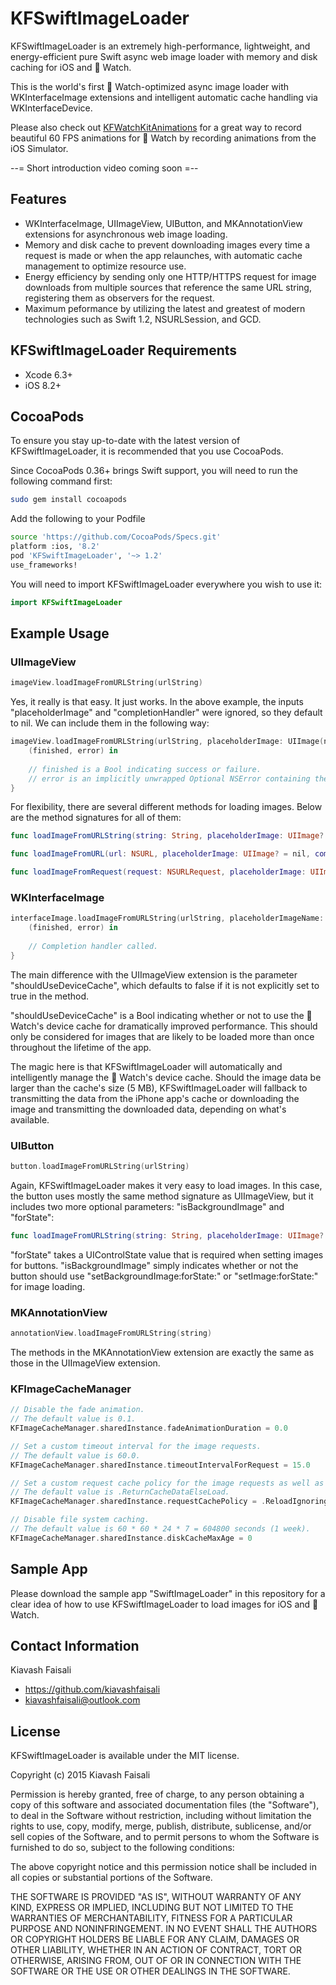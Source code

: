 # KFSwiftImageLoader

KFSwiftImageLoader is an extremely high-performance, lightweight, and energy-efficient pure Swift async web image loader with memory and disk caching for iOS and  Watch.

This is the world's first  Watch-optimized async image loader with WKInterfaceImage extensions and intelligent automatic cache handling via WKInterfaceDevice.

Please also check out [KFWatchKitAnimations](https://github.com/kiavashfaisali/KFWatchKitAnimations) for a great way to record beautiful 60 FPS animations for  Watch by recording animations from the iOS Simulator.

--= Short introduction video coming soon =--

## Features
* WKInterfaceImage, UIImageView, UIButton, and MKAnnotationView extensions for asynchronous web image loading.
* Memory and disk cache to prevent downloading images every time a request is made or when the app relaunches, with automatic cache management to optimize resource use.
* Energy efficiency by sending only one HTTP/HTTPS request for image downloads from multiple sources that reference the same URL string, registering them as observers for the request.
* Maximum peformance by utilizing the latest and greatest of modern technologies such as Swift 1.2, NSURLSession, and GCD.

## KFSwiftImageLoader Requirements
* Xcode 6.3+
* iOS 8.2+

## CocoaPods
To ensure you stay up-to-date with the latest version of KFSwiftImageLoader, it is recommended that you use CocoaPods.

Since CocoaPods 0.36+ brings Swift support, you will need to run the following command first:
``` bash
sudo gem install cocoapods
```

Add the following to your Podfile
``` bash
source 'https://github.com/CocoaPods/Specs.git'
platform :ios, '8.2'
pod 'KFSwiftImageLoader', '~> 1.2'
use_frameworks!
```

You will need to import KFSwiftImageLoader everywhere you wish to use it:
``` swift
import KFSwiftImageLoader
```

## Example Usage
### UIImageView
``` swift
imageView.loadImageFromURLString(urlString)
```

Yes, it really is that easy. It just works.
In the above example, the inputs "placeholderImage" and "completionHandler" were ignored, so they default to nil.
We can include them in the following way:
``` swift
imageView.loadImageFromURLString(urlString, placeholderImage: UIImage(named: "KiavashFaisali")) {
    (finished, error) in
    
    // finished is a Bool indicating success or failure.
    // error is an implicitly unwrapped Optional NSError containing the error (if any) when finished is false.
}
```

For flexibility, there are several different methods for loading images.
Below are the method signatures for all of them:
``` swift
func loadImageFromURLString(string: String, placeholderImage: UIImage? = nil, completion: ((finished: Bool, error: NSError!) -> Void)? = nil)

func loadImageFromURL(url: NSURL, placeholderImage: UIImage? = nil, completion: ((finished: Bool, error: NSError!) -> Void)? = nil)

func loadImageFromRequest(request: NSURLRequest, placeholderImage: UIImage? = nil, completion: ((finished: Bool, error: NSError!) -> Void)? = nil)
```

### WKInterfaceImage
``` swift
interfaceImage.loadImageFromURLString(urlString, placeholderImageName: "KiavashFaisali", shouldUseDeviceCache: true) {
    (finished, error) in
    
    // Completion handler called.
}
```

The main difference with the UIImageView extension is the parameter "shouldUseDeviceCache", which defaults to false if it is not explicitly set to true in the method.

"shouldUseDeviceCache" is a Bool indicating whether or not to use the  Watch's device cache for dramatically improved performance. This should only be considered for images that are likely to be loaded more than once throughout the lifetime of the app.

The magic here is that KFSwiftImageLoader will automatically and intelligently manage the  Watch's device cache. Should the image data be larger than the cache's size (5 MB), KFSwiftImageLoader will fallback to transmitting the data from the iPhone app's cache or downloading the image and transmitting the downloaded data, depending on what's available.

### UIButton
``` swift
button.loadImageFromURLString(urlString)
```

Again, KFSwiftImageLoader makes it very easy to load images.
In this case, the button uses mostly the same method signature as UIImageView, but it includes two more optional parameters: "isBackgroundImage" and "forState":

``` swift
func loadImageFromURLString(string: String, placeholderImage: UIImage? = nil, forState controlState: UIControlState = .Normal, isBackgroundImage: Bool = false, completion: ((finished: Bool, error: NSError!) -> Void)? = nil)
```

"forState" takes a UIControlState value that is required when setting images for buttons.
"isBackgroundImage" simply indicates whether or not the button should use "setBackgroundImage:forState:" or "setImage:forState:" for image loading.

### MKAnnotationView
``` swift
annotationView.loadImageFromURLString(string)
```

The methods in the MKAnnotationView extension are exactly the same as those in the UIImageView extension.

### KFImageCacheManager
``` swift
// Disable the fade animation.
// The default value is 0.1.
KFImageCacheManager.sharedInstance.fadeAnimationDuration = 0.0

// Set a custom timeout interval for the image requests.
// The default value is 60.0.
KFImageCacheManager.sharedInstance.timeoutIntervalForRequest = 15.0

// Set a custom request cache policy for the image requests as well as the session's configuration.
// The default value is .ReturnCacheDataElseLoad.
KFImageCacheManager.sharedInstance.requestCachePolicy = .ReloadIgnoringLocalCacheData

// Disable file system caching.
// The default value is 60 * 60 * 24 * 7 = 604800 seconds (1 week).
KFImageCacheManager.sharedInstance.diskCacheMaxAge = 0
```

## Sample App
Please download the sample app "SwiftImageLoader" in this repository for a clear idea of how to use KFSwiftImageLoader to load images for iOS and  Watch.

## Contact Information
Kiavash Faisali
- https://github.com/kiavashfaisali
- kiavashfaisali@outlook.com

## License
KFSwiftImageLoader is available under the MIT license.

Copyright (c) 2015 Kiavash Faisali

Permission is hereby granted, free of charge, to any person obtaining a copy
of this software and associated documentation files (the "Software"), to deal
in the Software without restriction, including without limitation the rights
to use, copy, modify, merge, publish, distribute, sublicense, and/or sell
copies of the Software, and to permit persons to whom the Software is
furnished to do so, subject to the following conditions:

The above copyright notice and this permission notice shall be included in all
copies or substantial portions of the Software.

THE SOFTWARE IS PROVIDED "AS IS", WITHOUT WARRANTY OF ANY KIND, EXPRESS OR
IMPLIED, INCLUDING BUT NOT LIMITED TO THE WARRANTIES OF MERCHANTABILITY,
FITNESS FOR A PARTICULAR PURPOSE AND NONINFRINGEMENT. IN NO EVENT SHALL THE
AUTHORS OR COPYRIGHT HOLDERS BE LIABLE FOR ANY CLAIM, DAMAGES OR OTHER
LIABILITY, WHETHER IN AN ACTION OF CONTRACT, TORT OR OTHERWISE, ARISING FROM,
OUT OF OR IN CONNECTION WITH THE SOFTWARE OR THE USE OR OTHER DEALINGS IN THE
SOFTWARE.
